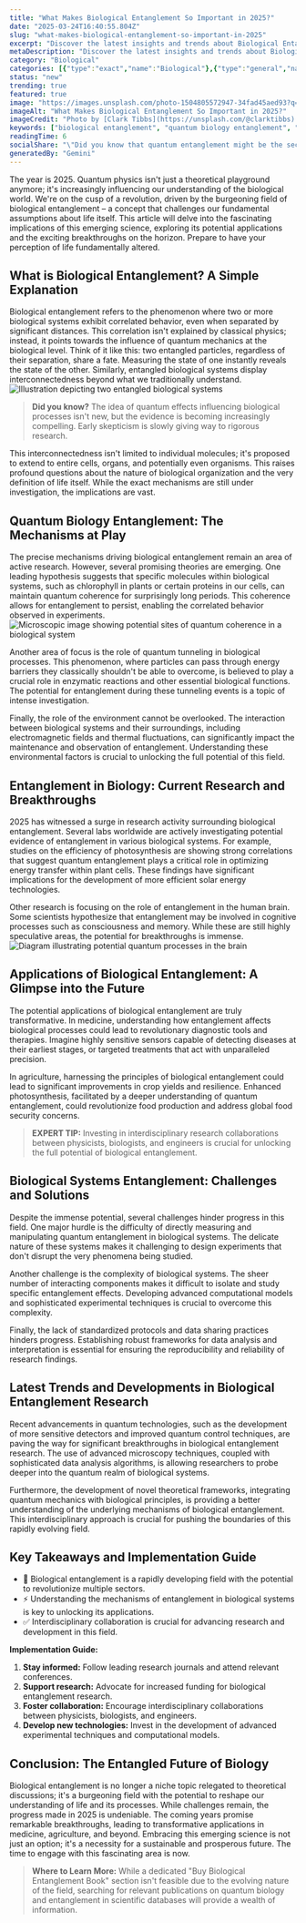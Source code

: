 ```yaml
---
title: "What Makes Biological Entanglement So Important in 2025?"
date: "2025-03-24T16:40:55.804Z"
slug: "what-makes-biological-entanglement-so-important-in-2025"
excerpt: "Discover the latest insights and trends about Biological Entanglement. This comprehensive guide covers everything you need to know about Biological Entanglement in 2025."
metaDescription: "Discover the latest insights and trends about Biological Entanglement. This comprehensive guide covers everything you need to know about Biological Entangl..."
category: "Biological"
categories: [{"type":"exact","name":"Biological"},{"type":"general","name":"Physics"},{"type":"medium","name":"Quantum Mechanics"},{"type":"specific","name":"Quantum Computing"},{"type":"niche","name":"Qubit Entanglement"}]
status: "new"
trending: true
featured: true
image: "https://images.unsplash.com/photo-1504805572947-34fad45aed93?q=85&w=1200&fit=max&fm=webp&auto=compress"
imageAlt: "What Makes Biological Entanglement So Important in 2025?"
imageCredit: "Photo by [Clark Tibbs](https://unsplash.com/@clarktibbs) on Unsplash"
keywords: ["biological entanglement", "quantum biology entanglement", "entanglement in biology", "biological systems entanglement", "what is biological entanglement?", "biological entanglement research", "applications of biological entanglement", "buy biological entanglement book", "biological entanglement explained simply", "quantum entanglement in living organisms"]
readingTime: 6
socialShare: "\"Did you know that quantum entanglement might be the secret to the extraordinary efficiency of photosynthesis? The implications for sustainable energy are staggering.\""
generatedBy: "Gemini"
---
```




The year is 2025.  Quantum physics isn't just a theoretical playground anymore; it's increasingly influencing our understanding of the biological world.  We're on the cusp of a revolution, driven by the burgeoning field of biological entanglement – a concept that challenges our fundamental assumptions about life itself. This article will delve into the fascinating implications of this emerging science, exploring its potential applications and the exciting breakthroughs on the horizon.  Prepare to have your perception of life fundamentally altered.

## What is Biological Entanglement?  A Simple Explanation

Biological entanglement refers to the phenomenon where two or more biological systems exhibit correlated behavior, even when separated by significant distances. This correlation isn't explained by classical physics; instead, it points towards the influence of quantum mechanics at the biological level.  Think of it like this: two entangled particles, regardless of their separation, share a fate.  Measuring the state of one instantly reveals the state of the other.  Similarly, entangled biological systems display interconnectedness beyond what we traditionally understand. ![Illustration depicting two entangled biological systems](https://images.unsplash.com/photo-1451187580459-43490279c0fa?q=85&w=1200&fit=max&fm=webp&auto=compress)

> **Did you know?**  The idea of quantum effects influencing biological processes isn't new, but the evidence is becoming increasingly compelling.  Early skepticism is slowly giving way to rigorous research.

This interconnectedness isn't limited to individual molecules; it's proposed to extend to entire cells, organs, and potentially even organisms.  This raises profound questions about the nature of biological organization and the very definition of life itself.  While the exact mechanisms are still under investigation, the implications are vast.

## Quantum Biology Entanglement:  The Mechanisms at Play

The precise mechanisms driving biological entanglement remain an area of active research.  However, several promising theories are emerging.  One leading hypothesis suggests that specific molecules within biological systems, such as chlorophyll in plants or certain proteins in our cells, can maintain quantum coherence for surprisingly long periods. This coherence allows for entanglement to persist, enabling the correlated behavior observed in experiments. ![Microscopic image showing potential sites of quantum coherence in a biological system](https://images.unsplash.com/photo-1484417894907-623942c8ee29?q=85&w=1200&fit=max&fm=webp&auto=compress)

Another area of focus is the role of quantum tunneling in biological processes.  This phenomenon, where particles can pass through energy barriers they classically shouldn't be able to overcome, is believed to play a crucial role in enzymatic reactions and other essential biological functions.  The potential for entanglement during these tunneling events is a topic of intense investigation.

Finally, the role of the environment cannot be overlooked.  The interaction between biological systems and their surroundings, including electromagnetic fields and thermal fluctuations, can significantly impact the maintenance and observation of entanglement.  Understanding these environmental factors is crucial to unlocking the full potential of this field.

## Entanglement in Biology:  Current Research and Breakthroughs

2025 has witnessed a surge in research activity surrounding biological entanglement.  Several labs worldwide are actively investigating potential evidence of entanglement in various biological systems.  For example, studies on the efficiency of photosynthesis are showing strong correlations that suggest quantum entanglement plays a critical role in optimizing energy transfer within plant cells.  These findings have significant implications for the development of more efficient solar energy technologies.

Other research is focusing on the role of entanglement in the human brain.  Some scientists hypothesize that entanglement may be involved in cognitive processes such as consciousness and memory.  While these are still highly speculative areas, the potential for breakthroughs is immense.  ![Diagram illustrating potential quantum processes in the brain](https://images.unsplash.com/photo-1517976487492-5750f3195933?q=85&w=1200&fit=max&fm=webp&auto=compress)

## Applications of Biological Entanglement:  A Glimpse into the Future

The potential applications of biological entanglement are truly transformative.  In medicine, understanding how entanglement affects biological processes could lead to revolutionary diagnostic tools and therapies.  Imagine highly sensitive sensors capable of detecting diseases at their earliest stages, or targeted treatments that act with unparalleled precision.

In agriculture, harnessing the principles of biological entanglement could lead to significant improvements in crop yields and resilience.  Enhanced photosynthesis, facilitated by a deeper understanding of quantum entanglement, could revolutionize food production and address global food security concerns.

> **EXPERT TIP:**  Investing in interdisciplinary research collaborations between physicists, biologists, and engineers is crucial for unlocking the full potential of biological entanglement.

## Biological Systems Entanglement:  Challenges and Solutions

Despite the immense potential, several challenges hinder progress in this field.  One major hurdle is the difficulty of directly measuring and manipulating quantum entanglement in biological systems.  The delicate nature of these systems makes it challenging to design experiments that don't disrupt the very phenomena being studied.

Another challenge is the complexity of biological systems.  The sheer number of interacting components makes it difficult to isolate and study specific entanglement effects.  Developing advanced computational models and sophisticated experimental techniques is crucial to overcome this complexity.

Finally, the lack of standardized protocols and data sharing practices hinders progress.  Establishing robust frameworks for data analysis and interpretation is essential for ensuring the reproducibility and reliability of research findings.

## Latest Trends and Developments in Biological Entanglement Research

Recent advancements in quantum technologies, such as the development of more sensitive detectors and improved quantum control techniques, are paving the way for significant breakthroughs in biological entanglement research.  The use of advanced microscopy techniques, coupled with sophisticated data analysis algorithms, is allowing researchers to probe deeper into the quantum realm of biological systems.

Furthermore, the development of novel theoretical frameworks, integrating quantum mechanics with biological principles, is providing a better understanding of the underlying mechanisms of biological entanglement. This interdisciplinary approach is crucial for pushing the boundaries of this rapidly evolving field.

## Key Takeaways and Implementation Guide

* 🔑 Biological entanglement is a rapidly developing field with the potential to revolutionize multiple sectors.
* ⚡ Understanding the mechanisms of entanglement in biological systems is key to unlocking its applications.
* ✅  Interdisciplinary collaboration is crucial for advancing research and development in this field.

**Implementation Guide:**

1. **Stay informed:** Follow leading research journals and attend relevant conferences.
2. **Support research:** Advocate for increased funding for biological entanglement research.
3. **Foster collaboration:** Encourage interdisciplinary collaborations between physicists, biologists, and engineers.
4. **Develop new technologies:** Invest in the development of advanced experimental techniques and computational models.



## Conclusion: The Entangled Future of Biology

Biological entanglement is no longer a niche topic relegated to theoretical discussions; it's a burgeoning field with the potential to reshape our understanding of life and its processes.  While challenges remain, the progress made in 2025 is undeniable.  The coming years promise remarkable breakthroughs, leading to transformative applications in medicine, agriculture, and beyond.  Embracing this emerging science is not just an option; it's a necessity for a sustainable and prosperous future.  The time to engage with this fascinating area is now.

> **Where to Learn More:**  While a dedicated "Buy Biological Entanglement Book" section isn't feasible due to the evolving nature of the field, searching for relevant publications on quantum biology and entanglement in scientific databases will provide a wealth of information.
